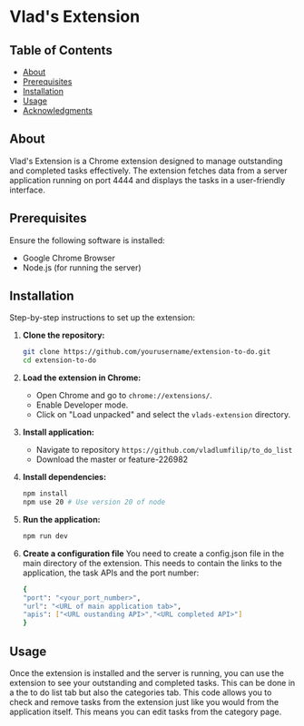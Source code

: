 # Vlad's Extension

## Table of Contents
- [About](#about)
- [Prerequisites](#prerequisites)
- [Installation](#installation)
- [Usage](#usage)
- [Acknowledgments](#acknowledgments)

## About
Vlad's Extension is a Chrome extension designed to manage outstanding and completed tasks effectively. The extension fetches data from a server application running on port 4444 and displays the tasks in a user-friendly interface.

## Prerequisites
Ensure the following software is installed:
- Google Chrome Browser
- Node.js (for running the server)

## Installation
Step-by-step instructions to set up the extension:

1. **Clone the repository:**
    ```sh
    git clone https://github.com/yourusername/extension-to-do.git
    cd extension-to-do
    ```

2. **Load the extension in Chrome:**
    - Open Chrome and go to `chrome://extensions/`.
    - Enable Developer mode.
    - Click on "Load unpacked" and select the `vlads-extension` directory.

3. **Install application:**
    - Navigate to repository `https://github.com/vladlumfilip/to_do_list`
    - Download the master or feature-226982
    
4. **Install dependencies:**
    ```sh
    npm install
    npm use 20 # Use version 20 of node
    ```

5. **Run the application:**
    ```sh
    npm run dev
    ```

6. **Create a configuration file**
    You need to create a config.json file in the main directory of the extension. 
    This needs to contain the links to the application, the task APIs and the port number:
    ```sh
    {
    "port": "<your_port_number>",
    "url": "<URL of main application tab>",
    "apis": ["<URL oustanding API>","<URL completed API>"]
    }   
    ```

## Usage
Once the extension is installed and the server is running, you can use the extension to see your outstanding and completed tasks. This can be done in a the to do list tab but also the categories tab. This code allows you to check and remove tasks from the extension just like you would from the application itself. This means you can edit tasks from the category page.